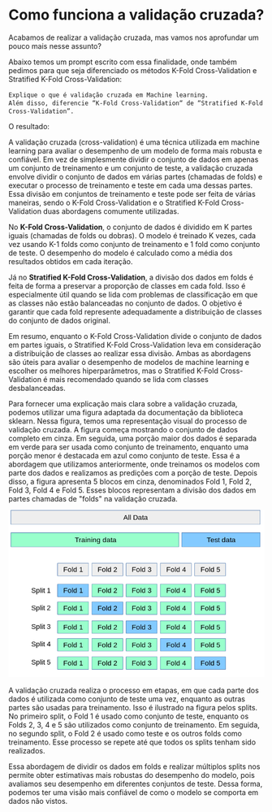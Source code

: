 # Como funciona a validação cruzada?

Acabamos de realizar a validação cruzada, mas vamos nos aprofundar um pouco mais nesse assunto?

Abaixo temos um prompt escrito com essa finalidade, onde também pedimos para que seja diferenciado os métodos K-Fold Cross-Validation e Stratified K-Fold Cross-Validation:

``` 
Explique o que é validação cruzada em Machine learning.
Além disso, diferencie “K-Fold Cross-Validation“ de “Stratified K-Fold Cross-Validation”.
```

O resultado:

A validação cruzada (cross-validation) é uma técnica utilizada em machine learning para avaliar o desempenho de um modelo de forma mais robusta e confiável. Em vez de simplesmente dividir o conjunto de dados em apenas um conjunto de treinamento e um conjunto de teste, a validação cruzada envolve dividir o conjunto de dados em várias partes (chamadas de folds) e executar o processo de treinamento e teste em cada uma dessas partes. Essa divisão em conjuntos de treinamento e teste pode ser feita de várias maneiras, sendo o K-Fold Cross-Validation e o Stratified K-Fold Cross-Validation duas abordagens comumente utilizadas.

No **K-Fold Cross-Validation**, o conjunto de dados é dividido em K partes iguais (chamadas de folds ou dobras). O modelo é treinado K vezes, cada vez usando K-1 folds como conjunto de treinamento e 1 fold como conjunto de teste. O desempenho do modelo é calculado como a média dos resultados obtidos em cada iteração.

Já no **Stratified K-Fold Cross-Validation**, a divisão dos dados em folds é feita de forma a preservar a proporção de classes em cada fold. Isso é especialmente útil quando se lida com problemas de classificação em que as classes não estão balanceadas no conjunto de dados. O objetivo é garantir que cada fold represente adequadamente a distribuição de classes do conjunto de dados original.

Em resumo, enquanto o K-Fold Cross-Validation divide o conjunto de dados em partes iguais, o Stratified K-Fold Cross-Validation leva em consideração a distribuição de classes ao realizar essa divisão. Ambas as abordagens são úteis para avaliar o desempenho de modelos de machine learning e escolher os melhores hiperparâmetros, mas o Stratified K-Fold Cross-Validation é mais recomendado quando se lida com classes desbalanceadas.

Para fornecer uma explicação mais clara sobre a validação cruzada, podemos utilizar uma figura adaptada da documentação da biblioteca sklearn. Nessa figura, temos uma representação visual do processo de validação cruzada. A figura começa mostrando o conjunto de dados completo em cinza. Em seguida, uma porção maior dos dados é separada em verde para ser usada como conjunto de treinamento, enquanto uma porção menor é destacada em azul como conjunto de teste. Essa é a abordagem que utilizamos anteriormente, onde treinamos os modelos com parte dos dados e realizamos as predições com a porção de teste. Depois disso, a figura apresenta 5 blocos em cinza, denominados Fold 1, Fold 2, Fold 3, Fold 4 e Fold 5. Esses blocos representam a divisão dos dados em partes chamadas de "folds" na validação cruzada.

![Validação Cruzada](image-4.png)

A validação cruzada realiza o processo em etapas, em que cada parte dos dados é utilizada como conjunto de teste uma vez, enquanto as outras partes são usadas para treinamento. Isso é ilustrado na figura pelos splits. No primeiro split, o Fold 1 é usado como conjunto de teste, enquanto os Folds 2, 3, 4 e 5 são utilizados como conjunto de treinamento. Em seguida, no segundo split, o Fold 2 é usado como teste e os outros folds como treinamento. Esse processo se repete até que todos os splits tenham sido realizados.

Essa abordagem de dividir os dados em folds e realizar múltiplos splits nos permite obter estimativas mais robustas do desempenho do modelo, pois avaliamos seu desempenho em diferentes conjuntos de teste. Dessa forma, podemos ter uma visão mais confiável de como o modelo se comporta em dados não vistos.
